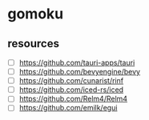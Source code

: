 # gomoku

## resources

- [ ] https://github.com/tauri-apps/tauri
- [ ] https://github.com/bevyengine/bevy
- [ ] https://github.com/cunarist/rinf
- [ ] https://github.com/iced-rs/iced
- [ ] https://github.com/Relm4/Relm4
- [ ] https://github.com/emilk/egui
